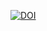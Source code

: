 [![DOI](https://zenodo.org/badge/DOI/10.5281/zenodo.1241420.svg)](https://doi.org/10.5281/zenodo.1241420)
